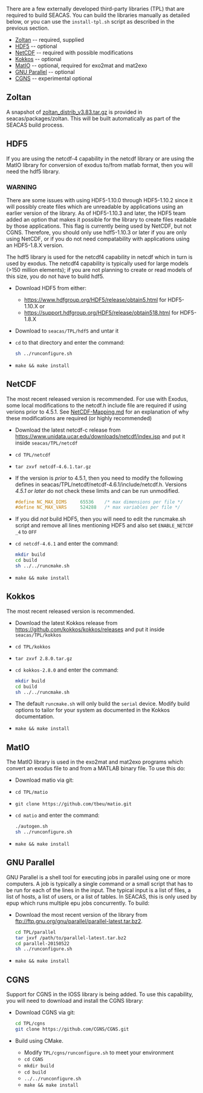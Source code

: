 There are a few externally developed third-party libraries (TPL) that
are required to build SEACAS. You can build the libraries manually as
detailed below, or you can use the `install-tpl.sh` script as
described in the previous section.

 * [Zoltan](#zoltan) -- required, supplied
 * [HDF5](#hdf5) -- optional
 * [NetCDF](#netcdf) -- required with possible modifications
 * [Kokkos](#kokkos) -- optional
 * [MatIO](#matio) -- optional, required for exo2mat and mat2exo
 * [GNU Parallel](#gnu-parallel) -- optional
 * [CGNS](#cgns) -- experimental optional

## Zoltan
A snapshot of [zoltan_distrib\_v3.83.tar.gz](http://www.cs.sandia.gov/Zoltan/Zoltan_download.html) is provided in seacas/packages/zoltan.  This will be built automatically as part of the SEACAS build process.

## HDF5
If you are using the netcdf-4 capability in the netcdf library or are using the MatIO library for conversion of exodus to/from matlab format, then you will need the hdf5 library.

### WARNING
There are some issues with using HDF5-1.10.0 through HDF5-1.10.2 since
it will possibly create files which are unreadable by applications
using an earlier version of the library.  As of HDF5-1.10.3 and later,
the HDF5 team added an option that makes it possible for the library
to create files readable by those applications. This flag is currently
being used by NetCDF, but not CGNS.  Therefore, you should only use
hdf5-1.10.3 or later if you are only using NetCDF, or if you do not
need compatability with applications using an HDF5-1.8.X version.

The hdf5 library is used for the netcdf4 capability in netcdf which in
turn is used by exodus.  The netcdf4 capability is typically used for
large models (>150 million elements); if you are not planning to
create or read models of this size, you do not have to build hdf5.

   * Download HDF5 from either:
     * <https://www.hdfgroup.org/HDF5/release/obtain5.html> for HDF5-1.10.X or
     * <https://support.hdfgroup.org/HDF5/release/obtain518.html> for HDF5-1.8.X

   * Download to `seacas/TPL/hdf5` and untar it

   * `cd` to that directory and enter the command:
     ```bash
     sh ../runconfigure.sh
     ```

   * `make && make install`

## NetCDF
The most recent released version is recommended. For use with Exodus, some local modifications to the netcdf.h include file are required if using verions prior to 4.5.1.  See [NetCDF-Mapping.md](NetCDF-Mapping.md) for an explanation of why these modifications are required (or highly recommended)

 * Download the latest netcdf-c release from <https://www.unidata.ucar.edu/downloads/netcdf/index.jsp> and put it inside `seacas/TPL/netcdf`

 * `cd TPL/netcdf`

 * `tar zxvf netcdf-4.6.1.tar.gz`

 * If the version is *prior* to 4.5.1, then you need to modify the
   following defines in
   seacas/TPL/netcdf/netcdf-4.6.1/include/netcdf.h.  Versions *4.5.1 or
   later* do not check these limits and can be run unmodified.
   ```c
   #define NC_MAX_DIMS     65536    /* max dimensions per file */
   #define NC_MAX_VARS     524288   /* max variables per file */
   ```

 * If you did *not* build HDF5, then you will need to edit the runcmake.sh script and remove all lines mentioning HDF5 and also set `ENABLE_NETCDF
_4` to `OFF`

 * `cd netcdf-4.6.1` and enter the command:
   ```bash
   mkdir build
   cd build
   sh ../../runcmake.sh
   ```

 * `make && make install`

## Kokkos
The most recent released version is recommended. 

 * Download the latest Kokkos release from <https://github.com/kokkos/kokkos/releases> and put it inside `seacas/TPL/kokkos`

 * `cd TPL/kokkos`

 * `tar zxvf 2.8.0.tar.gz`

 * `cd kokkos-2.8.0` and enter the command:
   ```bash
   mkdir build
   cd build
   sh ../../runcmake.sh
   ```

 * The default `runcmake.sh` will only build the `serial` device. Modify build options to tailor for your system as documented in the Kokkos documentation.

 * `make && make install`

## MatIO
The MatIO library is used in the exo2mat and mat2exo programs which convert an exodus file to and from a MATLAB binary file.  To use this do:

 * Download matio via git:

 * `cd TPL/matio`

 * `git clone https://github.com/tbeu/matio.git`

 * `cd matio` and enter the command:
   ```bash
   ./autogen.sh
   sh ../runconfigure.sh
   ```

 * `make && make install`

## GNU Parallel

GNU Parallel is a shell tool for executing jobs in parallel using one or more computers. A job is typically a single command or a small script that has to be run for each of the lines in the input. The typical input is a list of files, a list of hosts, a list of users, or a list of tables.  In SEACAS, this is only used by epup which runs multiple epu jobs concurrently.  To build:

 * Download the most recent version of the library from <ftp://ftp.gnu.org/gnu/parallel/parallel-latest.tar.bz2>.
   ```bash
   cd TPL/parallel
   tar jxvf /path/to/parallel-latest.tar.bz2
   cd parallel-20150522
   sh ../runconfigure.sh
   ```

 *  `make && make install`

## CGNS
Support for CGNS in the IOSS library is being added.  To use this capability, you will need to download and install the CGNS library:

  * Download CGNS via git:
    ```bash
    cd TPL/cgns
    git clone https://github.com/CGNS/CGNS.git
    ```

  * Build using CMake.
     * Modify `TPL/cgns/runconfigure.sh` to meet your environment
     * `cd CGNS`
     * `mkdir build`
     * `cd build`
     * `../../runconfigure.sh`
     * `make && make install`
